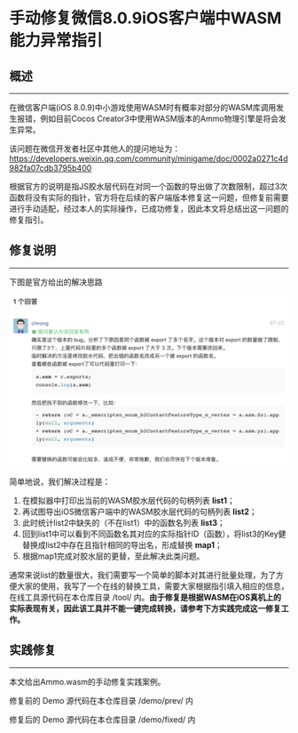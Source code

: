 # 手动修复微信8.0.9iOS客户端中WASM能力异常指引

## 概述

------

在微信客户端(iOS 8.0.9)中小游戏使用WASM时有概率对部分的WASM库调用发生报错，例如目前Cocos Creator3中使用WASM版本的Ammo物理引擎是将会发生异常。

该问题在微信开发者社区中其他人的提问地址为：https://developers.weixin.qq.com/community/minigame/doc/0002a0271c4d982fa07cdb3795b400

根据官方的说明是指JS胶水层代码在对同一个函数的导出做了次数限制，超过3次函数将没有实际的指针，官方将在后续的客户端版本修复这一问题，但修复前需要进行手动适配，经过本人的实际操作，已成功修复，因此本文将总结出这一问题的修复指引。



## 修复说明

------

下图是官方给出的解决思路

<img src="https://raw.githubusercontent.com/liuxinyumocn/WXWASMFIX/master/img/WX20210812-154119%402x.png" alt="image-20210410210434454" />



简单地说，我们解决过程是：

1. 在模拟器中打印出当前的WASM胶水层代码的句柄列表 **list1**；
2. 再试图导出iOS微信客户端中的WASM胶水层代码的句柄列表 **list2**；
3. 此时统计list2中缺失的（不在list1）中的函数名列表 **list3**；
4. 回到list1中可以看到不同函数名其对应的实际指针ID（函数），将list3的Key健替换成list2中存在且指针相同的导出名，形成替换 **map1**；
5. 根据map1完成对胶水层的更替，至此解决此类问题。

通常来说list的数量很大，我们需要写一个简单的脚本对其进行批量处理，为了方便大家的使用，我写了一个在线的替换工具，需要大家根据指引填入相应的信息，在线工具源代码在本仓库目录 /tool/ 内。**由于修复是根据WASM在iOS真机上的实际表现有关，因此该工具并不能一键完成转换，请参考下方实践完成这一修复工作。**



## 实践修复

------

本文给出Ammo.wasm的手动修复实践案例。

修复前的 Demo 源代码在本仓库目录 /demo/prev/ 内

修复后的 Demo 源代码在本仓库目录 /demo/fixed/ 内





